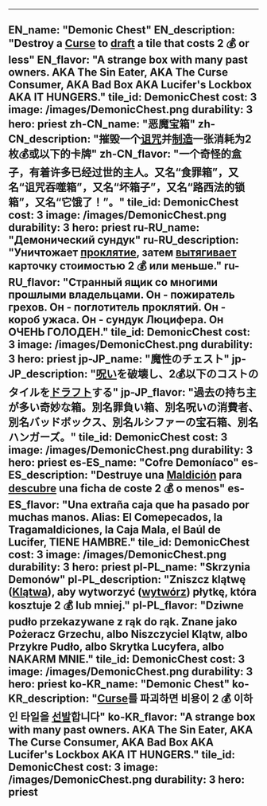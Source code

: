 ---

EN_name: "Demonic Chest"
EN_description: "Destroy a <u>Curse</u> to <u>draft</u> a tile that costs 2 💰 or less"
EN_flavor: "A strange box with many past owners. AKA The Sin Eater, AKA The Curse Consumer, AKA Bad Box AKA Lucifer's Lockbox AKA IT HUNGERS."
tile_id: DemonicChest
cost: 3
image: /images/DemonicChest.png
durability: 3
hero: priest
zh-CN_name: "恶魔宝箱"
zh-CN_description: "摧毁一个<u>诅咒</u>并<u>制造</u>一张消耗为2枚💰或以下的卡牌"
zh-CN_flavor: "一个奇怪的盒子，有着许多已经过世的主人。又名“食罪箱”，又名“诅咒吞噬箱”，又名“坏箱子”，又名“路西法的锁箱”，又名“它饿了！”。"
tile_id: DemonicChest
cost: 3
image: /images/DemonicChest.png
durability: 3
hero: priest
ru-RU_name: "Демонический сундук"
ru-RU_description: "Уничтожает <u>проклятие</u>, затем <u>вытягивает</u> карточку стоимостью 2 💰 или меньше."
ru-RU_flavor: "Странный ящик со многими прошлыми владельцами. Он - пожиратель грехов. Он - поглотитель проклятий. Он - короб ужаса. Он - сундук Люцифера. Он ОЧЕНЬ ГОЛОДЕН."
tile_id: DemonicChest
cost: 3
image: /images/DemonicChest.png
durability: 3
hero: priest
jp-JP_name: "魔性のチェスト"
jp-JP_description: "<u>呪い</u>を破壊し、2💰以下のコストのタイルを<u>ドラフト</u>する"
jp-JP_flavor: "過去の持ち主が多い奇妙な箱。別名罪負い箱、別名呪いの消費者、別名バッドボックス、別名ルシファーの宝石箱、別名ハンガーズ。"
tile_id: DemonicChest
cost: 3
image: /images/DemonicChest.png
durability: 3
hero: priest
es-ES_name: "Cofre Demoníaco"
es-ES_description: "Destruye una <u>Maldición</u> para <u>descubre</u> una ficha de coste 2 💰 o menos"
es-ES_flavor: "Una extraña caja que ha pasado por muchas manos. Alias: El Comepecados, la Tragamaldiciones, la Caja Mala, el Baúl de Lucifer, TIENE HAMBRE."
tile_id: DemonicChest
cost: 3
image: /images/DemonicChest.png
durability: 3
hero: priest
pl-PL_name: "Skrzynia Demonów"
pl-PL_description: "Zniszcz klątwę (<u>Klątwa</u>), aby wytworzyć (<u>wytwórz</u>) płytkę, która kosztuje 2 💰 lub mniej."
pl-PL_flavor: "Dziwne pudło przekazywane z rąk do rąk. Znane jako Pożeracz Grzechu, albo Niszczyciel Klątw, albo Przykre Pudło, albo Skrytka Lucyfera, albo NAKARM MNIE."
tile_id: DemonicChest
cost: 3
image: /images/DemonicChest.png
durability: 3
hero: priest
ko-KR_name: "Demonic Chest"
ko-KR_description: "<u>Curse</u>를 파괴하면 비용이 2 💰 이하인 타일을 <u>선발</u>합니다"
ko-KR_flavor: "A strange box with many past owners. AKA The Sin Eater, AKA The Curse Consumer, AKA Bad Box AKA Lucifer's Lockbox AKA IT HUNGERS."
tile_id: DemonicChest
cost: 3
image: /images/DemonicChest.png
durability: 3
hero: priest
---